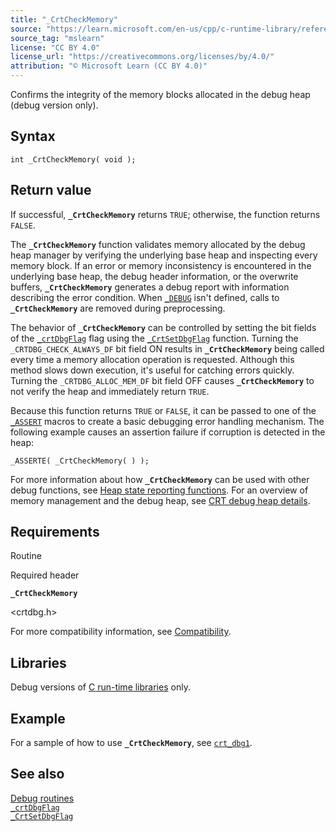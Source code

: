 ```yaml
---
title: "_CrtCheckMemory"
source: "https://learn.microsoft.com/en-us/cpp/c-runtime-library/reference/crtcheckmemory?view=msvc-170"
source_tag: "mslearn"
license: "CC BY 4.0"
license_url: "https://creativecommons.org/licenses/by/4.0/"
attribution: "© Microsoft Learn (CC BY 4.0)"
---
```

Confirms the integrity of the memory blocks allocated in the debug heap (debug version only).

## Syntax

```
int _CrtCheckMemory( void );
```

## Return value

If successful, **`_CrtCheckMemory`** returns `TRUE`; otherwise, the function returns `FALSE`.

The **`_CrtCheckMemory`** function validates memory allocated by the debug heap manager by verifying the underlying base heap and inspecting every memory block. If an error or memory inconsistency is encountered in the underlying base heap, the debug header information, or the overwrite buffers, **`_CrtCheckMemory`** generates a debug report with information describing the error condition. When [`_DEBUG`](https://learn.microsoft.com/en-us/cpp/c-runtime-library/debug?view=msvc-170) isn't defined, calls to **`_CrtCheckMemory`** are removed during preprocessing.

The behavior of **`_CrtCheckMemory`** can be controlled by setting the bit fields of the [`_crtDbgFlag`](https://learn.microsoft.com/en-us/cpp/c-runtime-library/crtdbgflag?view=msvc-170) flag using the [`_CrtSetDbgFlag`](https://learn.microsoft.com/en-us/cpp/c-runtime-library/reference/crtsetdbgflag?view=msvc-170) function. Turning the `_CRTDBG_CHECK_ALWAYS_DF` bit field ON results in **`_CrtCheckMemory`** being called every time a memory allocation operation is requested. Although this method slows down execution, it's useful for catching errors quickly. Turning the `_CRTDBG_ALLOC_MEM_DF` bit field OFF causes **`_CrtCheckMemory`** to not verify the heap and immediately return `TRUE`.

Because this function returns `TRUE` or `FALSE`, it can be passed to one of the [`_ASSERT`](https://learn.microsoft.com/en-us/cpp/c-runtime-library/reference/assert-asserte-assert-expr-macros?view=msvc-170) macros to create a basic debugging error handling mechanism. The following example causes an assertion failure if corruption is detected in the heap:

```
_ASSERTE( _CrtCheckMemory( ) );
```

For more information about how **`_CrtCheckMemory`** can be used with other debug functions, see [Heap state reporting functions](https://learn.microsoft.com/en-us/cpp/c-runtime-library/crt-debug-heap-details?view=msvc-170#heap-state-reporting-functions). For an overview of memory management and the debug heap, see [CRT debug heap details](https://learn.microsoft.com/en-us/cpp/c-runtime-library/crt-debug-heap-details?view=msvc-170).

## Requirements

Routine

Required header

**`_CrtCheckMemory`**

<crtdbg.h>

For more compatibility information, see [Compatibility](https://learn.microsoft.com/en-us/cpp/c-runtime-library/compatibility?view=msvc-170).

## Libraries

Debug versions of [C run-time libraries](https://learn.microsoft.com/en-us/cpp/c-runtime-library/crt-library-features?view=msvc-170) only.

## Example

For a sample of how to use **`_CrtCheckMemory`**, see [`crt_dbg1`](https://github.com/Microsoft/VCSamples/tree/master/VC2010Samples/crt/crt_dbg1).

## See also

[Debug routines](https://learn.microsoft.com/en-us/cpp/c-runtime-library/debug-routines?view=msvc-170)  
[`_crtDbgFlag`](https://learn.microsoft.com/en-us/cpp/c-runtime-library/crtdbgflag?view=msvc-170)  
[`_CrtSetDbgFlag`](https://learn.microsoft.com/en-us/cpp/c-runtime-library/reference/crtsetdbgflag?view=msvc-170)